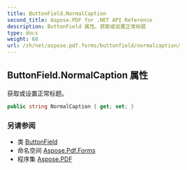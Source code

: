 ```yaml
---
title: ButtonField.NormalCaption
second_title: Aspose.PDF for .NET API Reference
description: ButtonField 属性。获取或设置正常标题
type: docs
weight: 60
url: /zh/net/aspose.pdf.forms/buttonfield/normalcaption/
---
```

## ButtonField.NormalCaption 属性

获取或设置正常标题。

```csharp
public string NormalCaption { get; set; }
```

### 另请参阅

* 类 [ButtonField](../)
* 命名空间 [Aspose.Pdf.Forms](../../../aspose.pdf.forms/)
* 程序集 [Aspose.PDF](../../../)
